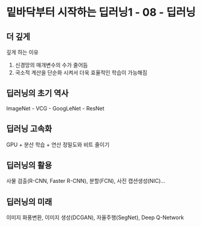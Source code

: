 # 밑바닥부터 시작하는 딥러닝1 - 08 - 딥러닝

## 더 깊게

깊게 하는 이유

1. 신경망의 매개변수의 수가 줄어듬
2. 국소적 계산을 단순화 시켜서 더욱 효율적인 학습이 가능해짐

## 딥러닝의 초기 역사

ImageNet - VCG - GoogLeNet - ResNet

## 딥러닝 고속화

GPU + 분산 학습 + 연산 정밀도와 비트 줄이기

## 딥러닝의 활용

사물 검출(R-CNN, Faster R-CNN), 분할(FCN), 사진 캡션생성(NIC)...

## 딥러닝의 미래

이미지 화풍변환, 이미지 생성(DCGAN), 자율주행(SegNet), Deep Q-Network